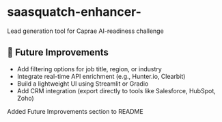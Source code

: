 # saasquatch-enhancer-
Lead generation tool for Caprae AI-readiness challenge
## 🔄 Future Improvements

- Add filtering options for job title, region, or industry
- Integrate real-time API enrichment (e.g., Hunter.io, Clearbit)
- Build a lightweight UI using Streamlit or Gradio
- Add CRM integration (export directly to tools like Salesforce, HubSpot, Zoho)

Added Future Improvements section to README

